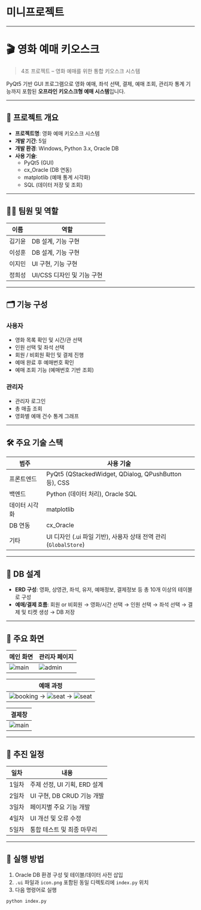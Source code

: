 # 미니프로젝트

---

# 🎬 영화 예매 키오스크

> 4조 프로젝트 – 영화 예매를 위한 통합 키오스크 시스템

PyQt5 기반 GUI 프로그램으로 영화 예매, 좌석 선택, 결제, 예매 조회, 관리자 통계 기능까지 포함된 **오프라인 키오스크형 예매 시스템**입니다.

---

## 📌 프로젝트 개요

- **프로젝트명**: 영화 예매 키오스크 시스템
- **개발 기간**: 5일
- **개발 환경**: Windows, Python 3.x, Oracle DB
- **사용 기술**:
  - PyQt5 (GUI)
  - cx_Oracle (DB 연동)
  - matplotlib (예매 통계 시각화)
  - SQL (데이터 저장 및 조회)

---

## 🧑‍💻 팀원 및 역할

| 이름   | 역할                       |
| ------ | -------------------------- |
| 김기윤 | DB 설계, 기능 구현         |
| 이성훈 | DB 설계, 기능 구현         |
| 이지민 | UI 구현, 기능 구현         |
| 정희성 | UI/CSS 디자인 및 기능 구현 |

---

## 🗂️ 기능 구성

### 사용자

- 영화 목록 확인 및 시간/관 선택
- 인원 선택 및 좌석 선택
- 회원 / 비회원 확인 및 결제 진행
- 예매 완료 후 예매번호 확인
- 예매 조회 기능 (예매번호 기반 조회)

### 관리자

- 관리자 로그인
- 총 매출 조회
- 영화별 예매 건수 통계 그래프

---

## 🛠 주요 기술 스택

| 범주          | 사용 기술                                                        |
| ------------- | ---------------------------------------------------------------- |
| 프론트엔드    | PyQt5 (QStackedWidget, QDialog, QPushButton 등), CSS             |
| 백엔드        | Python (데이터 처리), Oracle SQL                                 |
| 데이터 시각화 | matplotlib                                                       |
| DB 연동       | cx_Oracle                                                        |
| 기타          | UI 디자인 (.ui 파일 기반), 사용자 상태 전역 관리 (`GlobalStore`) |

---

## 🧾 DB 설계

- **ERD 구성**: 영화, 상영관, 좌석, 유저, 예매정보, 결제정보 등 총 10개 이상의 테이블로 구성
- **예매/결제 흐름**: 회원 or 비회원 → 영화/시간 선택 → 인원 선택 → 좌석 선택 → 결제 및 티켓 생성 → DB 저장

---

## 📸 주요 화면

| 메인 화면               | 관리자 페이지             |
| ----------------------- | ------------------------- |
| ![main](./img/main.png) | ![admin](./img/admin.png) |

| 예매 과정                                                                          |
| ---------------------------------------------------------------------------------- |
| ![booking](./img/booking.png) → ![seat](./img/seat.png) → ![seat](./img/seat2.png) |

| 결제창                 |
| ---------------------- |
| ![main](./img/pay.png) |

---

## 🔄 추진 일정

| 일차  | 내용                         |
| ----- | ---------------------------- |
| 1일차 | 주제 선정, UI 기획, ERD 설계 |
| 2일차 | UI 구현, DB CRUD 기능 개발   |
| 3일차 | 페이지별 주요 기능 개발      |
| 4일차 | UI 개선 및 오류 수정         |
| 5일차 | 통합 테스트 및 최종 마무리   |

---

## 🚀 실행 방법

1. Oracle DB 환경 구성 및 테이블/데이터 사전 삽입
2. `.ui` 파일과 `icon.png` 포함된 동일 디렉토리에 `index.py` 위치
3. 다음 명령어로 실행

```bash
python index.py
```
